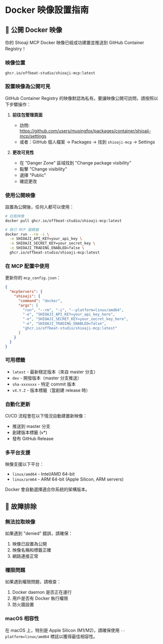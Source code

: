 # Docker 映像設置指南

## 🚀 公開 Docker 映像

你的 Shioaji MCP Docker 映像已經成功建置並推送到 GitHub Container Registry！

### 映像位置
```
ghcr.io/offbeat-studio/shioaji-mcp:latest
```

### 設置映像為公開可見

GitHub Container Registry 的映像默認為私有。要讓映像公開可訪問，請按照以下步驟操作：

1. **前往包管理頁面**
   - 訪問: https://github.com/users/musingfox/packages/container/shioaji-mcp/settings
   - 或者：GitHub 個人檔案 → Packages → 找到 `shioaji-mcp` → Settings

2. **更改可見性**
   - 在 "Danger Zone" 區域找到 "Change package visibility"
   - 點擊 "Change visibility"
   - 選擇 "Public"
   - 確認更改

### 使用公開映像

設置為公開後，任何人都可以使用：

```bash
# 拉取映像
docker pull ghcr.io/offbeat-studio/shioaji-mcp:latest

# 執行 MCP 服務器
docker run --rm -i \
  -e SHIOAJI_API_KEY=your_api_key \
  -e SHIOAJI_SECRET_KEY=your_secret_key \
  -e SHIOAJI_TRADING_ENABLED=false \
  ghcr.io/offbeat-studio/shioaji-mcp:latest
```

### 在 MCP 配置中使用

更新你的 `mcp_config.json`：

```json
{
  "mcpServers": {
    "shioaji": {
      "command": "docker",
      "args": [
        "run", "--rm", "-i", "--platform=linux/amd64",
        "-e", "SHIOAJI_API_KEY=your_api_key_here",
        "-e", "SHIOAJI_SECRET_KEY=your_secret_key_here",
        "-e", "SHIOAJI_TRADING_ENABLED=false",
        "ghcr.io/offbeat-studio/shioaji-mcp:latest"
      ]
    }
  }
}
```

### 可用標籤

- `latest` - 最新穩定版本（來自 master 分支）
- `dev` - 開發版本（master 分支推送）
- `sha-xxxxxxx` - 特定 commit 版本
- `vX.Y.Z` - 版本標籤（當創建 release 時）

### 自動化更新

CI/CD 流程會在以下情況自動建置新映像：
- 推送到 master 分支
- 創建版本標籤 (v*)
- 發布 GitHub Release

### 多平台支援

映像支援以下平台：
- `linux/amd64` - Intel/AMD 64-bit
- `linux/arm64` - ARM 64-bit (Apple Silicon, ARM servers)

Docker 會自動選擇適合你系統的架構版本。

## 🔧 故障排除

### 無法拉取映像
如果遇到 "denied" 錯誤，請確保：
1. 映像已設置為公開
2. 映像名稱和標籤正確
3. 網路連接正常

### 權限問題
如果遇到權限問題，請檢查：
1. Docker daemon 是否正在運行
2. 用戶是否有 Docker 執行權限
3. 防火牆設置

### macOS 相容性
在 macOS 上，特別是 Apple Silicon (M1/M2)，請確保使用 `--platform=linux/amd64` 標誌以獲得最佳相容性。